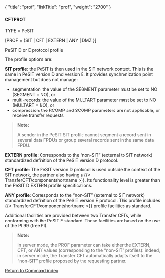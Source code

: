 {
    "title": "prof",
    "linkTitle": "prof",
    "weight": "2700"
}<span id="prof"></span>

### 

#### CFTPROT

TYPE = PeSIT

\[PROF = {SIT | CFT | EXTERN | ANY | DMZ }\]

PeSIT
D or E protocol profile

The profile options are:

**SIT profile**: the
PeSIT is then used in the SIT network context. This is the same in PeSIT version D and version E. It provides synchronization point management but does
not manage:

-   segmentation:
    the value of the SEGMENT parameter must be set to NO (SEGMENT = NO), or
-   multi-records:
    the value of the MULTART parameter must be set to NO (MULTART = NO), or
-   compression:
    the RCOMP and SCOMP parameters are not applicable, or receive
    transfer requests

> **Note:**
>
> A sender
> in the PeSIT SIT profile cannot segment a record sent in several data
> FPDUs or group several records sent in the same data FPDU.

**EXTERN profile**:
Corresponds to the “non-SIT” (external to SIT network) standardized definition
of the PeSIT version D protocol.

**CFT profile**: The
PeSIT version D protocol is used outside the context of the SIT network,
the partner also having a {{< TransferCFT/componentshortname  >}}. Its functionality level is greater than the PeSIT
D EXTERN profile specifications.

**ANY profile**: Corresponds
to the “non-SIT” (external to SIT network) standardized definition of
the PeSIT version E protocol. This profile includes {{< TransferCFT/componentshortname  >}} profile facilities
as standard.

Additional facilities are provided between two Transfer
CFTs, while conforming with the PeSIT E standard.
These facilities are based on the use of the PI 99 (free PI).

> **Note:**
>
> In server mode, the PROF parameter
> can take either the EXTERN, CFT, or ANY values (corresponding to the “non-SIT”
> profiles): indeed, in server mode, the Transfer CFT automatically
> adapts itself to the “non-SIT” profile proposed by the requesting partner.

[Return to Command index](../../)
